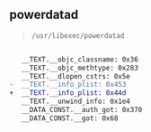 ## powerdatad

> `/usr/libexec/powerdatad`

```diff

   __TEXT.__objc_classname: 0x36
   __TEXT.__objc_methtype: 0x283
   __TEXT.__dlopen_cstrs: 0x5e
-  __TEXT.__info_plist: 0x453
+  __TEXT.__info_plist: 0x44d
   __TEXT.__unwind_info: 0x1e4
   __DATA_CONST.__auth_got: 0x370
   __DATA_CONST.__got: 0x68

```
